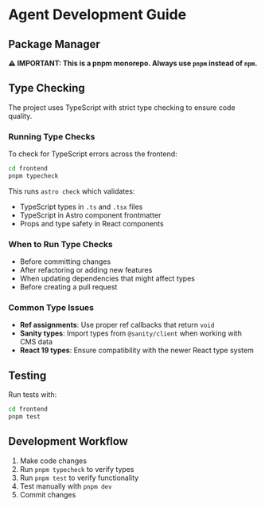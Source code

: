 # Agent Development Guide

## Package Manager

**⚠️ IMPORTANT: This is a pnpm monorepo. Always use `pnpm` instead of `npm`.**

## Type Checking

The project uses TypeScript with strict type checking to ensure code quality.

### Running Type Checks

To check for TypeScript errors across the frontend:

```bash
cd frontend
pnpm typecheck
```

This runs `astro check` which validates:
- TypeScript types in `.ts` and `.tsx` files
- TypeScript in Astro component frontmatter
- Props and type safety in React components

### When to Run Type Checks

- Before committing changes
- After refactoring or adding new features
- When updating dependencies that might affect types
- Before creating a pull request

### Common Type Issues

- **Ref assignments**: Use proper ref callbacks that return `void`
- **Sanity types**: Import types from `@sanity/client` when working with CMS data
- **React 19 types**: Ensure compatibility with the newer React type system

## Testing

Run tests with:

```bash
cd frontend
pnpm test
```

## Development Workflow

1. Make code changes
2. Run `pnpm typecheck` to verify types
3. Run `pnpm test` to verify functionality
4. Test manually with `pnpm dev`
5. Commit changes
